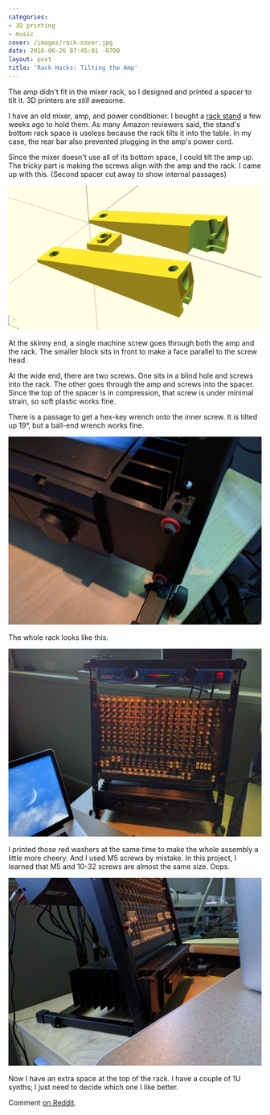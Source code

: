 ```yaml
---
categories:
- 3D printing
- music
cover: /images/rack-cover.jpg
date: 2016-06-26 07:45:01 -0700
layout: post
title: 'Rack Hacks: Tilting the Amp'
---
```

The amp didn't fit in the mixer rack, so I designed and printed a
spacer to tilt it.  3D printers are *still* awesome.

I have an old mixer, amp, and power conditioner.  I bought a
[rack stand](https://on-stage.com/products/view/11185) a few weeks ago
to hold them.  As many Amazon reviewers said, the stand's bottom rack space is
useless because the rack tilts it into the table.  In my case, the
rear bar also prevented plugging in the amp's power cord.

Since the mixer doesn't use all of its bottom space, I could tilt the
amp up.  The tricky part is making the screws align with the amp and
the rack.  I came up with this.  (Second spacer cut away to show
internal passages)

<a href="/images/rack-cad.png"
   data-lightbox="all"
   data-title="CAD drawing of printed parts">
  <img src="/images/rack-cad.png"
       title="CAD drawing of printed parts"
       alt="CAD drawing of printed parts">
</a>

At the skinny end, a single machine screw goes through both the amp
and the rack.  The smaller block sits in front to make a face parallel
to the screw head.

At the wide end, there are two screws.  One sits in a blind hole and
screws into the rack.  The other goes through the amp and screws into
the spacer.  Since the top of the spacer is in compression, that
screw is under minimal strain, so soft plastic works fine.

There is a passage to get a hex-key wrench onto the inner screw.  It
is tilted up 19°, but a ball-end wrench works fine.

<a href="/images/rack-top.jpg"
   data-lightbox="all"
   data-title="Close-up of spacer top">
  <img src="/images/rack-top.jpg"
       title="Close-up of spacer top"
       alt="Close-up of spacer top">
</a>

The whole rack looks like this.

<a href="/images/rack-front.jpg"
   data-lightbox="all"
   data-title="Front View">
  <img src="/images/rack-front.jpg"
       title="Whole rack, front view"
       alt="Whole rack, front view">
</a>

I printed those red washers at the same time to make the whole
assembly a little more cheery.  And I used M5 screws by mistake.
In this project, I learned that M5 and 10-32 screws are almost
the same size.  Oops.


<a href="/images/rack-side.jpg"
   data-lightbox="all"
   data-title="Side View">
  <img src="/images/rack-side.jpg"
       title="Amp in rack, side view"
       alt="Amp in rack, side view">
</a>

Now I have an extra space at the top of the rack.  I have a couple of
1U synths; I just need to decide which one I like better.

Comment [on Reddit](https://www.reddit.com/r/functionalprint/comments/4py3r4/rack_hacks_tilting_the_amp/).

